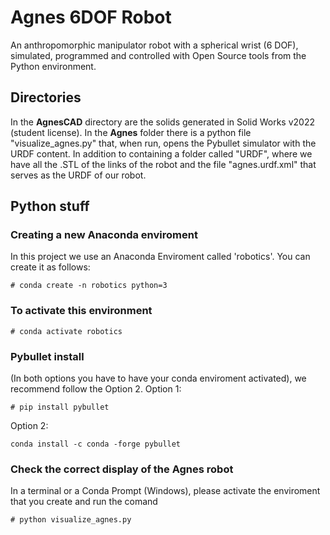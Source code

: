 # Agnes 6DOF Robot

An anthropomorphic manipulator robot with a spherical wrist (6 DOF), simulated, programmed and controlled with Open Source tools from the Python environment.

## Directories

In the **AgnesCAD** directory are the solids generated in Solid Works v2022 (student license).
In the **Agnes** folder there is a python file "visualize_agnes.py" that, when run, opens the Pybullet simulator with the URDF content. In addition to containing
  a folder called "URDF", where we have all the .STL of the links of the robot and the file "agnes.urdf.xml" that serves as the URDF of our robot.

## Python stuff

### Creating a new Anaconda enviroment

In this project we use an Anaconda Enviroment called 'robotics'. You can create it as follows:

```
# conda create -n robotics python=3
```

### To activate this environment

```
# conda activate robotics
```

### Pybullet install

(In both options you have to have your conda enviroment activated), we recommend follow the Option 2.
Option 1:

```
# pip install pybullet
```

Option 2:

```
conda install -c conda -forge pybullet
```

### Check the correct display of the Agnes robot

In a terminal or a Conda Prompt (Windows), please activate the enviroment that you create and run the comand

```
# python visualize_agnes.py
```
